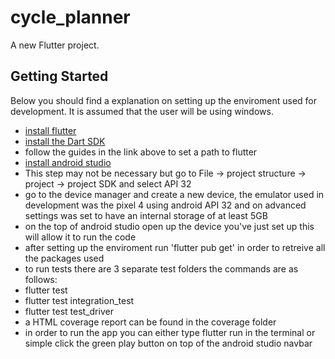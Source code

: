 # cycle_planner

A new Flutter project.

## Getting Started

Below you should find a explanation on setting up the enviroment used for development.
It is assumed that the user will be using windows.

- [install flutter](https://docs.flutter.dev/get-started/install/windows)
- [install the Dart SDK](https://dart.dev/get-dart)
- follow the guides in the link above to set a path to flutter 
- [install android studio](https://developer.android.com/studio?gclid=Cj0KCQjw8_qRBhCXARIsAE2AtRa7LGSD9FUxxvDsSc33-ayBK8-1W4qb7OsO9FQ3kzBFJVhTsAef0yEaAuA7EALw_wcB&gclsrc=aw.ds)
- This step may not be necessary but go to File -> project structure -> project -> project SDK and select API 32
- go to the device manager and create a new device, the emulator used in development was the pixel 4 using android API 32 and on advanced settings was set to have an internal storage of at least 5GB
- on the top of android studio open up the device you've just set up this will allow it to run the code
- after setting up the enviroment run 'flutter pub get' in order to retreive all the packages used 
- to run tests there are 3 separate test folders the commands are as follows:
- flutter test
- flutter test integration_test
- flutter test test_driver
- a HTML coverage report can be found in the coverage folder 
- in order to run the app you can either type flutter run in the terminal or simple click the green play button on top of the android studio navbar
